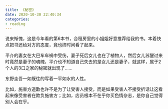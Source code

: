 ```yaml
---
title: 《秘密》
date: 2020-10-30 22:40:34
categories: 
- reading
---
```


说来惭愧，这是今年看的第6本书，合租房里的小姐姐好意推荐给我的书。本着快点把书还给对方的态度，竟也挤时间看了起来。

平介的妻女在大巴车车祸中受伤，妻子死后女儿也在了植物人，然后女儿苏醒过来时竟然是妻子的魂魄，平介也不知道自己失去的是女儿还是妻子，就这样，属于2个人的3口之家的秘密就出现了……

东野圭吾一如既往的写着一平如水的人性。

比如，施害方道歉也许不是为了让受害人接受，而是如果受害人不接受折话让这看起来像受害者在欺负施害方；比如，店员根本不在乎你买色情杂志，是你自己觉得别人会在乎。

